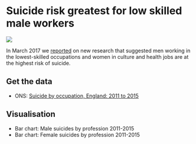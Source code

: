 # Suicide risk greatest for low skilled male workers

![](https://ichef.bbci.co.uk/news/624/cpsprodpb/4164/production/_95204761_chart_suicidesmales_birmingham.png)

In March 2017 we [reported](http://www.bbc.co.uk/news/uk-england-39303187) on new research that suggested men working in the lowest-skilled occupations and women in culture and health jobs are at the highest risk of suicide.

## Get the data

* ONS: [Suicide by occupation, England: 2011 to 2015](https://www.ons.gov.uk/peoplepopulationandcommunity/birthsdeathsandmarriages/deaths/articles/suicidebyoccupation/england2011to2015)

## Visualisation

* Bar chart: Male suicides by profession 2011-2015
* Bar chart: Female suicides by profession 2011-2015
